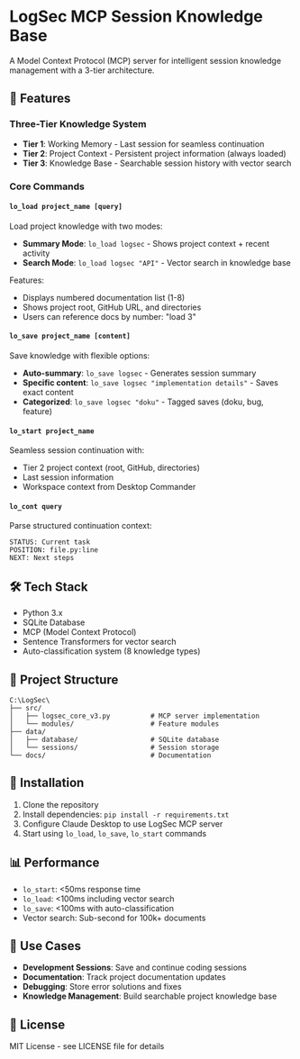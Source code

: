 # LogSec MCP Session Knowledge Base

A Model Context Protocol (MCP) server for intelligent session knowledge management with a 3-tier architecture.

## 🚀 Features

### Three-Tier Knowledge System
- **Tier 1**: Working Memory - Last session for seamless continuation
- **Tier 2**: Project Context - Persistent project information (always loaded)
- **Tier 3**: Knowledge Base - Searchable session history with vector search

### Core Commands

#### `lo_load project_name [query]`
Load project knowledge with two modes:
- **Summary Mode**: `lo_load logsec` - Shows project context + recent activity
- **Search Mode**: `lo_load logsec "API"` - Vector search in knowledge base

Features:
- Displays numbered documentation list (1-8)
- Shows project root, GitHub URL, and directories
- Users can reference docs by number: "load 3"

#### `lo_save project_name [content]`
Save knowledge with flexible options:
- **Auto-summary**: `lo_save logsec` - Generates session summary
- **Specific content**: `lo_save logsec "implementation details"` - Saves exact content
- **Categorized**: `lo_save logsec "doku"` - Tagged saves (doku, bug, feature)

#### `lo_start project_name`
Seamless session continuation with:
- Tier 2 project context (root, GitHub, directories)
- Last session information
- Workspace context from Desktop Commander

#### `lo_cont query`
Parse structured continuation context:
```
STATUS: Current task
POSITION: file.py:line
NEXT: Next steps
```

## 🛠️ Tech Stack

- Python 3.x
- SQLite Database
- MCP (Model Context Protocol)
- Sentence Transformers for vector search
- Auto-classification system (8 knowledge types)

## 📁 Project Structure

```
C:\LogSec\
├── src/
│   ├── logsec_core_v3.py          # MCP server implementation
│   └── modules/                   # Feature modules
├── data/
│   ├── database/                  # SQLite database
│   └── sessions/                  # Session storage
└── docs/                          # Documentation
```

## 🔧 Installation

1. Clone the repository
2. Install dependencies: `pip install -r requirements.txt`
3. Configure Claude Desktop to use LogSec MCP server
4. Start using `lo_load`, `lo_save`, `lo_start` commands

## 📊 Performance

- `lo_start`: <50ms response time
- `lo_load`: <100ms including vector search
- `lo_save`: <100ms with auto-classification
- Vector search: Sub-second for 100k+ documents

## 🎯 Use Cases

- **Development Sessions**: Save and continue coding sessions
- **Documentation**: Track project documentation updates
- **Debugging**: Store error solutions and fixes
- **Knowledge Management**: Build searchable project knowledge base

## 📝 License

MIT License - see LICENSE file for details
